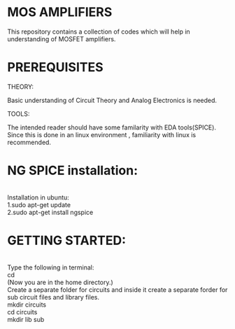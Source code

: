 # MOS AMPLIFIERS
This repository contains a collection of codes which will help in understanding of MOSFET amplifiers.
# PREREQUISITES
THEORY:

Basic understanding of Circuit Theory and Analog Electronics is needed.

TOOLS:

The intended reader should have some familarity with EDA tools(SPICE). 
Since this is done in an linux environment , familiarity with linux is recommended.

# NG SPICE installation:
<br/>Installation in ubuntu:
<br/>1.sudo apt-get update
<br/>2.sudo apt-get install ngspice

# GETTING STARTED:
<br/>Type the following in terminal:
<br/>cd
<br/> (Now you are in the home directory.)
<br/>Create a separate folder for circuits and inside it create a separate forder for sub circuit files and library files.
<br/>mkdir circuits
<br/>cd circuits
<br/>mkdir lib sub
  
